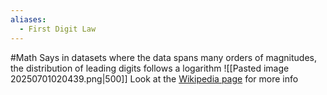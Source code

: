 ```yaml
---
aliases:
  - First Digit Law
---
```

#Math 
Says in datasets where the data spans many orders of magnitudes, the distribution of leading digits follows a logarithm
![[Pasted image 20250701020439.png|500]]
Look at the [Wikipedia page](https://en.wikipedia.org/wiki/Benford%27s_law) for more info